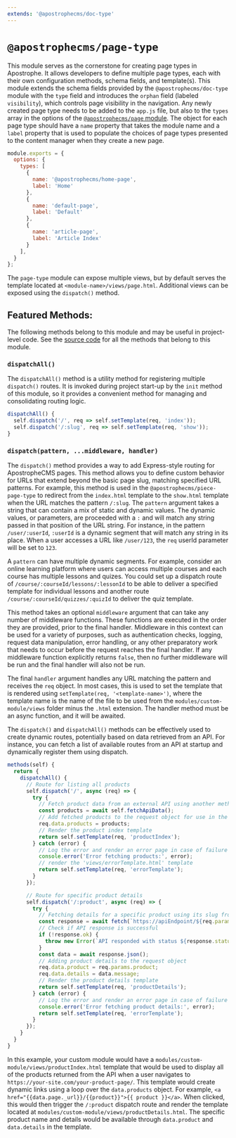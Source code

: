 ```yaml
---
extends: '@apostrophecms/doc-type'
---
```


# `@apostrophecms/page-type`

<AposRefExtends :module="$frontmatter.extends" />

This module serves as the cornerstone for creating page types in Apostrophe. It allows developers to define multiple page types, each with their own configuration methods, schema fields, and template(s). This module extends the schema fields provided by the `@apostrophecms/doc-type` module with the `type` field and introduces the `orphan` field (labeled `visibility`), which controls page visibility in the navigation. Any newly created page type needs to be added to the `app.js` file, but also to the `types` array in the options of the [`@apostrophecms/page` module](/reference/modules/page.html). The object for each page type should have a `name` property that takes the module name and a `label` property that is used to populate the choices of page types presented to the content manager when they create a new page.

<AposCodeBlock>

```javascript
module.exports = {
  options: {
    types: [
      {
        name: '@apostrophecms/home-page',
        label: 'Home'
      },
      {
        name: 'default-page',
        label: 'Default'
      },
      {
        name: 'article-page',
        label: 'Article Index'
      }
    ],
  }
};
```
  <template v-slot:caption>
    modules/@apostrophecms/page/index.js
  </template>

</AposCodeBlock>

The `page-type` module can expose multiple views, but by default serves the template located at `<module-name>/views/page.html`. Additional views can be exposed using the `dispatch()` method.

## Featured Methods:
The following methods belong to this module and may be useful in project-level code. See the [source code](https://github.com/apostrophecms/apostrophe/tree/main/modules/%40apostrophecms/page-type) for all the methods that belong to this module.

### `dispatchAll()`
The `dispatchAll()` method is a utility method for registering multiple `dispatch()` routes. It is invoked during project start-up by the `init` method of this module, so it provides a convenient method for managing and consolidating routing logic.

<AposCodeBlock>

```javascript
dispatchAll() {
  self.dispatch('/', req => self.setTemplate(req, 'index'));
  self.dispatch('/:slug', req => self.setTemplate(req, 'show'));
}
```

</AposCodeBlock>

### `dispatch(pattern, ...middleware, handler)`
The `dispatch()` method provides a way to add Express-style routing for ApostropheCMS pages. This method allows you to define custom behavior for URLs that extend beyond the basic page slug, matching specified URL patterns. For example, this method is used in the `@apostrophecms/piece-page-type` to redirect from the `index.html` template to the `show.html` template when the URL matches the pattern `/:slug`. The `pattern` argument takes a string that can contain a mix of static and dynamic values. The dynamic values, or parameters, are proceeded with a `:` and will match any string passed in that position of the URL string. For instance, in the pattern `/user/:userId`, `:userId` is a dynamic segment that will match any string in its place. When a user accesses a URL like `/user/123`, the `req` userId parameter will be set to `123`.

A `pattern` can have multiple dynamic segments. For example, consider an online learning platform where users can access multiple courses and each course has multiple lessons and quizes. You could set up a dispatch route of `/course/:courseId/lessons/:lessonId` to be able to deliver a specified template for individual lessons and another route `/course/:courseId/quizzes/:quizId` to deliver the quiz template.

This method takes an optional `middleware` argument that can take any number of middleware functions. These functions are executed in the order they are provided, prior to the final handler. Middleware in this context can be used for a variety of purposes, such as authentication checks, logging, request data manipulation, error handling, or any other preparatory work that needs to occur before the request reaches the final handler. If any middleware function explicitly returns `false`, then no further middleware will be run and the final handler will also not be run.

The final `handler` argument handles any URL matching the pattern and receives the `req` object. In most cases, this is used to set the template that is rendered using `setTemplate(req, '<template-name>')`, where the template name is the name of the file to be used from the `modules/custom-module/views` folder minus the `.html` extension. The handler method must be an async function, and it will be awaited.

The `dispatch()` and `dispatchAll()` methods can be effectively used to create dynamic routes, potentially based on data retrieved from an API. For instance, you can fetch a list of available routes from an API at startup and dynamically register them using dispatch.

```javascript
methods(self) {
  return {
    dispatchAll() {
      // Route for listing all products
      self.dispatch('/', async (req) => {
        try {
          // Fetch product data from an external API using another method
          const products = await self.fetchApiData();
          // Add fetched products to the request object for use in the template
          req.data.products = products;
          // Render the product index template
          return self.setTemplate(req, 'productIndex');
        } catch (error) {
          // Log the error and render an error page in case of failure
          console.error('Error fetching products:', error);
          // render the 'views/errorTemplate.html' template
          return self.setTemplate(req, 'errorTemplate');
        }
      });

      // Route for specific product details
      self.dispatch('/:product', async (req) => {
        try {
          // Fetching details for a specific product using its slug from the URL
          const response = await fetch(`https://apiEndpoint/${req.params.product}`);
          // Check if API response is successful
          if (!response.ok) {
            throw new Error(`API responded with status ${response.status}`);
          }
          const data = await response.json();
          // Adding product details to the request object
          req.data.product = req.params.product;
          req.data.details = data.message;
          // Render the product details template
          return self.setTemplate(req, 'productDetails');
        } catch (error) {
          // Log the error and render an error page in case of failure
          console.error('Error fetching product details:', error);
          return self.setTemplate(req, 'errorTemplate');
        }
      });
    }
  }
}

```
In this example, your custom module would have a `modules/custom-module/views/productIndex.html` template that would be used to display all of the products returned from the API when a user navigates to `https://your-site.com/your-product-page/`. This template would create dynamic links using a loop over the `data.products` object. For example, <span v-pre>`<a href="{{data.page._url}}/{{product}}">{{ product }}</a>`</span>. When clicked, this would then trigger the `/:product` dispatch route and render the template located at `modules/custom-module/views/productDetails.html`. The specific product name and details would be available through `data.product` and `data.details` in the template.